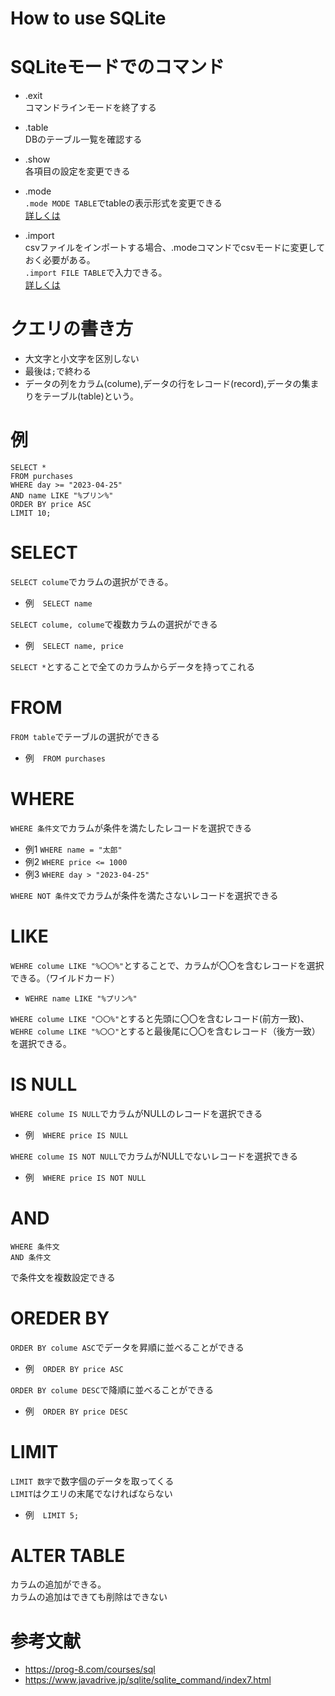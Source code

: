 # How to use SQLite 

# SQLiteモードでのコマンド
* .exit  
  コマンドラインモードを終了する

* .table  
  DBのテーブル一覧を確認する

* .show   
  各項目の設定を変更できる

* .mode  
  `.mode MODE TABLE`でtableの表示形式を変更できる  
  [詳しくは](https://www.javadrive.jp/sqlite/sqlite_command/index1.html)

* .import  
  csvファイルをインポートする場合、.modeコマンドでcsvモードに変更しておく必要がある。  
  `.import FILE TABLE`で入力できる。  
  [詳しくは](https://www.javadrive.jp/sqlite/sqlite_command/index7.html)

# クエリの書き方
* 大文字と小文字を区別しない
* 最後は`;`で終わる
* データの列をカラム(colume),データの行をレコード(record),データの集まりをテーブル(table)という。

# 例

```
SELECT *
FROM purchases
WHERE day >= "2023-04-25"
AND name LIKE "%プリン%"
ORDER BY price ASC
LIMIT 10;
```

# SELECT
`SELECT colume`でカラムの選択ができる。
* 例　`SELECT name`

`SELECT colume, colume`で複数カラムの選択ができる
* 例　`SELECT name, price`

`SELECT *`とすることで全てのカラムからデータを持ってこれる

# FROM
`FROM table`でテーブルの選択ができる
* 例　`FROM purchases`

# WHERE
`WHERE 条件文`でカラムが条件を満たしたレコードを選択できる
* 例1 `WHERE name = "太郎"`
* 例2 `WHERE price <= 1000`
* 例3 `WHERE day > "2023-04-25"`

`WHERE NOT 条件文`でカラムが条件を満たさないレコードを選択できる 

# LIKE
`WEHRE colume LIKE "%〇〇%"`とすることで、カラムが〇〇を含むレコードを選択できる。（ワイルドカード）
* `WEHRE name LIKE "%プリン%"`

`WHERE colume LIKE "〇〇%"`とすると先頭に〇〇を含むレコード(前方一致)、`WEHRE colume LIKE "%〇〇"`とすると最後尾に〇〇を含むレコード（後方一致）を選択できる。

# IS NULL
`WHERE colume IS NULL`でカラムがNULLのレコードを選択できる
* 例　`WHERE price IS NULL`

`WHERE colume IS NOT NULL`でカラムがNULLでないレコードを選択できる
* 例　`WHERE price IS NOT NULL`

# AND
```
WHERE 条件文
AND 条件文 
```
で条件文を複数設定できる

# OREDER BY 
`ORDER BY colume ASC`でデータを昇順に並べることができる
* 例　`ORDER BY price ASC`

`ORDER BY colume DESC`で降順に並べることができる
* 例　`ORDER BY price DESC`

# LIMIT 
`LIMIT 数字`で数字個のデータを取ってくる  
`LIMIT`はクエリの末尾でなければならない
* 例　`LIMIT 5;`

# ALTER TABLE
カラムの追加ができる。  
カラムの追加はできても削除はできない

# 参考文献
* https://prog-8.com/courses/sql
* https://www.javadrive.jp/sqlite/sqlite_command/index7.html
